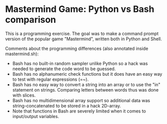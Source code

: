 # Mastermind Game: Python vs Bash comparison

This is a programming exercise. The goal was to make a command prompt version of the popular game "Mastermind", written both in Python and Shell.

Comments about the programming differences (also annotated inside mastermind.sh):
* Bash has no built-in random sampler unlike Python so a hack was needed to generate the code word to be guessed.
* Bash has no alphanumeric check functions but it does have an easy way to test with regular expressions (=~).
* Bash has no easy way to convert a string into an array or to use the "in" statement on strings. Comparing letters between words thus was done with slices.
* Bash has no multidimensional array support so additional data was string-concatenated to be stored in a hack 2D-array.
* Note that functions in Bash are severely limited when it comes to input/output variables.
